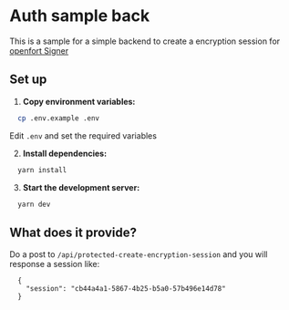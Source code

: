 # Auth sample back

This is a sample for a simple backend to create a encryption session for [openfort Signer](https://www.openfort.io/docs/guides/javascript/embedded-signer/recovery)

## Set up

1. **Copy environment variables:**
  ```sh
    cp .env.example .env
  ```

  Edit `.env` and set the required variables

2. **Install dependencies:**
  ```sh
    yarn install
  ```

3. **Start the development server:**
  ```sh
    yarn dev
  ```

## What does it provide?

Do a post to `/api/protected-create-encryption-session` and you will response a session like:

```
  {
    "session": "cb44a4a1-5867-4b25-b5a0-57b496e14d78"
  }
```
